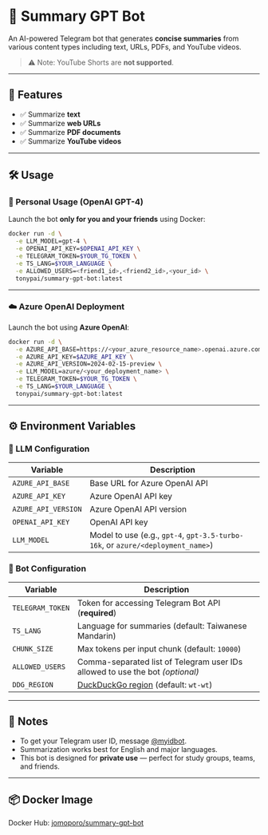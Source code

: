 # 📄 Summary GPT Bot

An AI-powered Telegram bot that generates **concise summaries** from various content types including text, URLs, PDFs, and YouTube videos.

> ⚠️ Note: YouTube Shorts are **not supported**.

---

## 🚀 Features

- ✅ Summarize **text**
- ✅ Summarize **web URLs**
- ✅ Summarize **PDF documents**
- ✅ Summarize **YouTube videos**

---

## 🛠️ Usage

### 🔐 Personal Usage (OpenAI GPT-4)

Launch the bot **only for you and your friends** using Docker:

```sh
docker run -d \
  -e LLM_MODEL=gpt-4 \
  -e OPENAI_API_KEY=$OPENAI_API_KEY \
  -e TELEGRAM_TOKEN=$YOUR_TG_TOKEN \
  -e TS_LANG=$YOUR_LANGUAGE \
  -e ALLOWED_USERS=<friend1_id>,<friend2_id>,<your_id> \
  tonypai/summary-gpt-bot:latest
```

---

### ☁️ Azure OpenAI Deployment

Launch the bot using **Azure OpenAI**:

```sh
docker run -d \
  -e AZURE_API_BASE=https://<your_azure_resource_name>.openai.azure.com \
  -e AZURE_API_KEY=$AZURE_API_KEY \
  -e AZURE_API_VERSION=2024-02-15-preview \
  -e LLM_MODEL=azure/<your_deployment_name> \
  -e TELEGRAM_TOKEN=$YOUR_TG_TOKEN \
  -e TS_LANG=$YOUR_LANGUAGE \
  tonypai/summary-gpt-bot:latest
```

---

## ⚙️ Environment Variables

### 🔑 LLM Configuration

| Variable            | Description                                 |
|---------------------|---------------------------------------------|
| `AZURE_API_BASE`    | Base URL for Azure OpenAI API               |
| `AZURE_API_KEY`     | Azure OpenAI API key                        |
| `AZURE_API_VERSION` | Azure OpenAI API version                    |
| `OPENAI_API_KEY`    | OpenAI API key                              |
| `LLM_MODEL`         | Model to use (e.g., `gpt-4`, `gpt-3.5-turbo-16k`, or `azure/<deployment_name>`) |

### 🤖 Bot Configuration

| Variable         | Description                                                                          |
|------------------|--------------------------------------------------------------------------------------|
| `TELEGRAM_TOKEN` | Token for accessing Telegram Bot API (**required**)                                  |
| `TS_LANG`        | Language for summaries (default: Taiwanese Mandarin)                                 |
| `CHUNK_SIZE`     | Max tokens per input chunk (default: `10000`)                                        |
| `ALLOWED_USERS`  | Comma-separated list of Telegram user IDs allowed to use the bot *(optional)*        |
| `DDG_REGION`     | [DuckDuckGo region](https://github.com/deedy5/duckduckgo_search#regions) (default: `wt-wt`) |

---

## 🧾 Notes

- To get your Telegram user ID, message [@myidbot](https://t.me/myidbot).
- Summarization works best for English and major languages.
- This bot is designed for **private use** — perfect for study groups, teams, and friends.

---

## 📦 Docker Image

Docker Hub: [jomoporo/summary-gpt-bot](https://hub.docker.com/r/jomoporo/summary-fy-bot)
